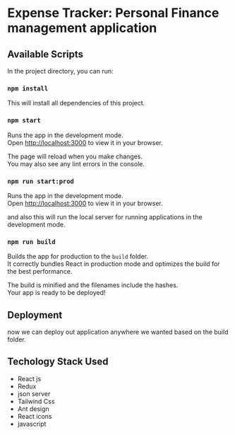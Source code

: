 # Expense Tracker: Personal Finance management application

## Available Scripts

In the project directory, you can run:

### `npm install`

This will install all dependencies of this project.

### `npm start`

Runs the app in the development mode.\
Open [http://localhost:3000](http://localhost:3000) to view it in your browser.

The page will reload when you make changes.\
You may also see any lint errors in the console.

### `npm run start:prod`

Runs the app in the development mode.\
Open [http://localhost:3000](http://localhost:3000) to view it in your browser.

and also this will run the local server for running applications in the development mode.

### `npm run build`

Builds the app for production to the `build` folder.\
It correctly bundles React in production mode and optimizes the build for the best performance.

The build is minified and the filenames include the hashes.\
Your app is ready to be deployed!

## Deployment

now we can deploy out application anywhere we wanted based on the build folder.

## Techology Stack Used

- React js
- Redux
- json server
- Tailwind Css
- Ant design
- React icons
- javascript
